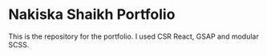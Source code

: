 # Nakiska Shaikh Portfolio

This is the repository for the portfolio. I used CSR React, GSAP and modular SCSS.
